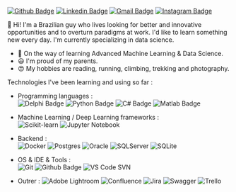 [![Github Badge](https://img.shields.io/badge/-Github-000?style=flat-square&logo=Github&logoColor=white&link=https://github.com/alexandrokozio)](https://github.com/alexandrokozio)
[![Linkedin Badge](https://img.shields.io/badge/-LinkedIn-blue?style=flat-square&logo=Linkedin&logoColor=white&link=https://www.linkedin.com/in/alexandrokozio)](https://www.linkedin.com/in/alexandrokozio)
[![Gmail Badge](https://img.shields.io/badge/-Gmail-c14438?style=flat-square&logo=Gmail&logoColor=white&link=mailto:akozio@gmail.com)](mailto:akozio@gmail.com)
[![Instagram Badge](https://img.shields.io/badge/-Instagram-E4405F?style=flat-square&logo=Instagram&logoColor=white&link=https://www.instagram.com/alexandrokozio)](https://www.instagram.com/alexandrokozio)

👋 Hi! I'm a Brazilian guy who lives looking for better and innovative opportunities and to overturn paradigms at work. 
I'd like to learn something new every day. I'm currently specializing in data science.

* 🌱 On the way of learning Advanced Machine Learning & Data Science.
* 😃 I'm proud of my parents.
* 😍 My hobbies are reading, running, climbing, trekking and photography.

Technologies I've been learning and using so far :

* Programming languages :   
![Delphi Badge](https://img.shields.io/badge/-Delphi-red?style=flat-square&logo=Delphi&logoColor=white)
![Python Badge](https://img.shields.io/badge/-Python-wellon?style=flat-square&logo=Python&logoColor=white)
![C# Badge](https://img.shields.io/badge/-C%23-blue?style=flat-square&logo=C%23&logoColor=white)
![Matlab Badge](https://img.shields.io/badge/-Matlab-blue?style=flat-square&logo=Matlab&logoColor=white)

* Machine Learning / Deep Learning frameworks :   
![Scikit-learn](https://img.shields.io/badge/scikit--learn-%23F7931E.svg?style=flat-square&logo=scikit--learn&logoColor=white)
![Jupyter Notebook](https://img.shields.io/badge/docker-%230db7ed.svg?style=flat-square&logo=jupyter&logoColor=white)

* Backend :   
![Docker](https://img.shields.io/badge/docker-%230db7ed.svg?style=flat-square&logo=Docker&logoColor=white)
![Postgres](https://img.shields.io/badge/postgres-%23316192.svg?style=style=flat-square&logo=postgresql&logoColor=white)
![Oracle](https://img.shields.io/badge/Oracle-F80000?style=flat-square&logo=oracle&logoColor=white)
![SQLServer](https://img.shields.io/badge/SQLServer-F80000?style=flat-square&logo=SQLServer&logoColor=white)
![SQLite](https://img.shields.io/badge/sqlite-%2307405e.svg?style=for-the-badge&logo=sqlite&logoColor=white)

* OS & IDE & Tools :   
  ![Git](https://img.shields.io/badge/git-%23F05033?style=flat-square&logo=Git&logoColor=white)
  ![Github Badge](https://img.shields.io/badge/-Github-000?style=flat-square&logo=Github&logoColor=white)
  ![VS Code](https://img.shields.io/badge/Visual%20Studio%20Code-0078d7.svg?style=flat-square&logo=visual-studio-code&logoColor=white)
   SVN

* Outrer :
![Adobe Lightroom](https://img.shields.io/badge/Adobe%20Lightroom-31A8FF.svg?style=for-the-badge&logo=Adobe%20Lightroom&logoColor=white)
![Confluence](https://img.shields.io/badge/confluence-%23172BF4.svg?style=for-the-badge&logo=confluence&logoColor=white)
![Jira](https://img.shields.io/badge/jira-%230A0FFF.svg?style=for-the-badge&logo=jira&logoColor=white)
![Swagger](https://img.shields.io/badge/-Swagger-%23Clojure?style=for-the-badge&logo=swagger&logoColor=white)
![Trello](https://img.shields.io/badge/Trello-%23026AA7.svg?style=for-the-badge&logo=Trello&logoColor=white)
